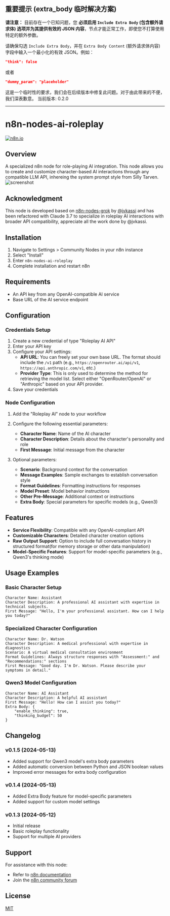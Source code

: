 ## 重要提示 (extra_body 临时解决方案)

**请注意：** 目前存在一个已知问题，您 **必须启用 `Include Extra Body` (包含额外请求体) 选项并为其提供有效的 JSON 内容**，节点才能正常工作，即使您不打算使用特定的额外参数。

请确保勾选 `Include Extra Body`，并在 `Extra Body Content` (额外请求体内容) 字段中输入一个最小化的有效 JSON。例如：

```json
"think": false
```
或者
```json
"dummy_param": "placeholder"
```

这是一个临时性的要求，我们会在后续版本中修复此问题。对于由此带来的不便，我们深表歉意。
当前版本: 0.2.0

---

# n8n-nodes-ai-roleplay

[![n8n.io](https://img.shields.io/badge/powered%20by-n8n.io-green.svg?style=for-the-badge)](https://n8n.io)

## Overview

A specialized n8n node for role-playing AI integration. This node allows you to create and customize character-based AI interactions through any compatible LLM API, inhereing the system prompt style from Silly Tarven.
![screenshot](http://ipic-vanish-hk.oss-cn-hongkong.aliyuncs.com/ipic/2025-04-12-203735.png)

## Acknowledgment

This node is developed based on [n8n-nodes-grok](https://github.com/jvkassi/n8n-nodes-grok/tree/main) by [@jvkassi](https://github.com/jvkassi) and has been refactored with Claude 3.7 to specialize in roleplay AI interactions with broader API compatibility, appreciate all the work done by @jvkassi.

## Installation

1. Navigate to Settings > Community Nodes in your n8n instance
2. Select "Install"
3. Enter `n8n-nodes-ai-roleplay`
4. Complete installation and restart n8n

## Requirements

- An API key from any OpenAI-compatible AI service
- Base URL of the AI service endpoint

## Configuration

### Credentials Setup
1. Create a new credential of type "Roleplay AI API"
2. Enter your API key
3. Configure your API settings:
   - **API URL**: You can freely set your own base URL. The format should include the `/v1` path (e.g., `https://openrouter.ai/api/v1`, `https://api.anthropic.com/v1`, etc.)
   - **Provider Type**: This is only used to determine the method for retrieving the model list. Select either "OpenRouter/OpenAI" or "Anthropic" based on your API provider.
4. Save your credentials

### Node Configuration
1. Add the "Roleplay AI" node to your workflow
2. Configure the following essential parameters:
   - **Character Name**: Name of the AI character
   - **Character Description**: Details about the character's personality and role
   - **First Message**: Initial message from the character

3. Optional parameters:
   - **Scenario**: Background context for the conversation
   - **Message Examples**: Sample exchanges to establish conversation style
   - **Format Guidelines**: Formatting instructions for responses
   - **Model Preset**: Model behavior instructions
   - **Other Pre-Message**: Additional context or instructions
   - **Extra Body**: Special parameters for specific models (e.g., Qwen3)

## Features

- **Service Flexibility**: Compatible with any OpenAI-compliant API
- **Customizable Characters**: Detailed character creation options
- **Raw Output Support**: Option to include full conversation history in structured format(for memory storage or other data manipulation)
- **Model-Specific Features**: Support for model-specific parameters (e.g., Qwen3's thinking mode)

## Usage Examples

### Basic Character Setup

```
Character Name: Assistant
Character Description: A professional AI assistant with expertise in technical subjects.
First Message: "Hello, I'm your professional assistant. How can I help you today?"
```

### Specialized Character Configuration

```
Character Name: Dr. Watson
Character Description: A medical professional with expertise in diagnostics
Scenario: A virtual medical consultation environment
Format Guidelines: Always structure responses with "Assessment:" and "Recommendations:" sections
First Message: "Good day. I'm Dr. Watson. Please describe your symptoms in detail."
```

### Qwen3 Model Configuration

```
Character Name: AI Assistant
Character Description: A helpful AI assistant
First Message: "Hello! How can I assist you today?"
Extra Body: {
    "enable_thinking": true,
    "thinking_budget": 50
}
```

## Changelog

### v0.1.5 (2024-05-13)
- Added support for Qwen3 model's extra body parameters
- Added automatic conversion between Python and JSON boolean values
- Improved error messages for extra body configuration

### v0.1.4 (2024-05-13)
- Added Extra Body feature for model-specific parameters
- Added support for custom model settings

### v0.1.3 (2024-05-12)
- Initial release
- Basic roleplay functionality
- Support for multiple AI providers

## Support

For assistance with this node:
- Refer to [n8n documentation](https://docs.n8n.io/)
- Join the [n8n community forum](https://community.n8n.io/)

## License

[MIT](LICENSE.md)
